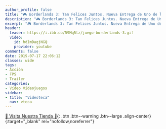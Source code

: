 ```yaml
---
author_profile: false
title: "🎮 Borderlands 3: Tan Felices Juntos. Nueva Entrega de Uno de los Mejores FPS"
description: "🎮 Borderlands 3: Tan Felices Juntos. Nueva Entrega de Uno de los Mejores FPS"
excerpt: "🎮 Borderlands 3: Tan Felices Juntos. Nueva Entrega de Uno de los Mejores FPS"
header:
  teaser: https://i.ibb.co/59Mq5tz/juego-borderlands-3.gif
  video:
    id: hdImDagjNGQ
    provider: youtube
comments: false
date: 2019-07-17 22:06:12
classes: wide
tags:
- Acción
- FPS
- Trailer
categories:
- Vídeo Videojuegos
sidebar:
- title: "Videoteca"
  nav: vteca
---
```


[🎁 Visita Nuestra Tienda 🎁](https://www.amazon.es/shop/cibercursos){: .btn .btn--warning .btn--large .align-center}{:target="_blank" rel="nofollow,noreferrer"}